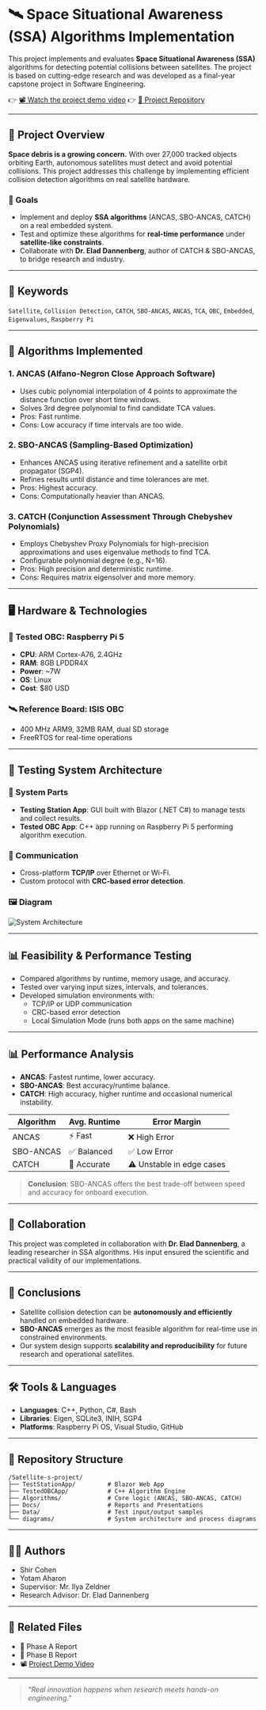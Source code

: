 
# 🛰️ Space Situational Awareness (SSA) Algorithms Implementation

This project implements and evaluates **Space Situational Awareness (SSA)** algorithms for detecting potential collisions between satellites. The project is based on cutting-edge research and was developed as a final-year capstone project in Software Engineering.

👉 [📽️ Watch the project demo video]([https://github.com/cohensh96/Satellite-s-project/assets/ProjectUserGuideVideo.mp4](https://github.com/cohensh96/Satellite-s-project/blob/main/ProjectUserGuideVideo.MP4))  
👉 [📂 Project Repository](https://github.com/cohensh96/Satellite-s-project/tree/main)

---

## 📘 Project Overview

**Space debris is a growing concern.** With over 27,000 tracked objects orbiting Earth, autonomous satellites must detect and avoid potential collisions. This project addresses this challenge by implementing efficient collision detection algorithms on real satellite hardware.

### 🎯 Goals
- Implement and deploy **SSA algorithms** (ANCAS, SBO-ANCAS, CATCH) on a real embedded system.
- Test and optimize these algorithms for **real-time performance** under **satellite-like constraints**.
- Collaborate with **Dr. Elad Dannenberg**, author of CATCH & SBO-ANCAS, to bridge research and industry.

---

## 📌 Keywords

`Satellite`, `Collision Detection`, `CATCH`, `SBO-ANCAS`, `ANCAS`, `TCA`, `OBC`, `Embedded`, `Eigenvalues`, `Raspberry Pi`

---

## 🚀 Algorithms Implemented

### 1. ANCAS (Alfano-Negron Close Approach Software)
- Uses cubic polynomial interpolation of 4 points to approximate the distance function over short time windows.
- Solves 3rd degree polynomial to find candidate TCA values.
- Pros: Fast runtime.
- Cons: Low accuracy if time intervals are too wide.

### 2. SBO-ANCAS (Sampling-Based Optimization)
- Enhances ANCAS using iterative refinement and a satellite orbit propagator (SGP4).
- Refines results until distance and time tolerances are met.
- Pros: Highest accuracy.
- Cons: Computationally heavier than ANCAS.

### 3. CATCH (Conjunction Assessment Through Chebyshev Polynomials)
- Employs Chebyshev Proxy Polynomials for high-precision approximations and uses eigenvalue methods to find TCA.
- Configurable polynomial degree (e.g., N=16).
- Pros: High precision and deterministic runtime.
- Cons: Requires matrix eigensolver and more memory.

---

## 🖥️ Hardware & Technologies

### 🔧 **Tested OBC**: Raspberry Pi 5
- **CPU**: ARM Cortex-A76, 2.4GHz
- **RAM**: 8GB LPDDR4X
- **Power**: ~7W
- **OS**: Linux
- **Cost**: $80 USD

### 🛰️ **Reference Board**: ISIS OBC
- 400 MHz ARM9, 32MB RAM, dual SD storage
- FreeRTOS for real-time operations

---

## 🧪 Testing System Architecture

### 🧩 System Parts
- **Testing Station App**: GUI built with Blazor (.NET C#) to manage tests and collect results.
- **Tested OBC App**: C++ app running on Raspberry Pi 5 performing algorithm execution.

### 🔄 Communication
- Cross-platform **TCP/IP** over Ethernet or Wi-Fi.
- Custom protocol with **CRC-based error detection**.

### 🖼️ Diagram
![System Architecture](https://github.com/cohensh96/Satellite-s-project/blob/main/diagram/system-overview.png)

---

## 📊 Feasibility & Performance Testing

- Compared algorithms by runtime, memory usage, and accuracy.
- Tested over varying input sizes, intervals, and tolerances.
- Developed simulation environments with:
  - TCP/IP or UDP communication
  - CRC-based error detection
  - Local Simulation Mode (runs both apps on the same machine)

---

## 📊 Performance Analysis

- **ANCAS**: Fastest runtime, lower accuracy.
- **SBO-ANCAS**: Best accuracy/runtime balance.
- **CATCH**: High accuracy, higher runtime and occasional numerical instability.

| Algorithm   | Avg. Runtime | Error Margin     |
|-------------|--------------|------------------|
| ANCAS       | ⚡ Fast       | ❌ High Error     |
| SBO-ANCAS   | ✅ Balanced  | ✅ Low Error       |
| CATCH       | 🧠 Accurate  | ⚠️ Unstable in edge cases |

> **Conclusion**: SBO-ANCAS offers the best trade-off between speed and accuracy for onboard execution.

---

## 🤝 Collaboration

This project was completed in collaboration with **Dr. Elad Dannenberg**, a leading researcher in SSA algorithms. His input ensured the scientific and practical validity of our implementations.

---

## 📌 Conclusions

- Satellite collision detection can be **autonomously and efficiently** handled on embedded hardware.
- **SBO-ANCAS** emerges as the most feasible algorithm for real-time use in constrained environments.
- Our system design supports **scalability and reproducibility** for future research and operational satellites.

---

## 🛠️ Tools & Languages 

- **Languages**: C++, Python, C#, Bash
- **Libraries**: Eigen, SQLite3, INIH, SGP4
- **Platforms**: Raspberry Pi OS, Visual Studio, GitHub

---

## 📁 Repository Structure

```
/Satellite-s-project/
├── TestStationApp/         # Blazor Web App
├── TestedOBCApp/           # C++ Algorithm Engine
├── Algorithms/             # Core logic (ANCAS, SBO-ANCAS, CATCH)
├── Docs/                   # Reports and Presentations
├── Data/                   # Test input/output samples
└── diagrams/               # System architecture and process diagrams
```

---

## 🧑‍💻 Authors

- Shir Cohen
- Yotam Aharon
- Supervisor: Mr. Ilya Zeldner
- Research Advisor: Dr. Elad Dannenberg

---

## 📂 Related Files

- 📄 Phase A Report  
- 📄 Phase B Report  
- 📽️ [Project Demo Video]([https://github.com/cohensh96/Satellite-s-project/assets/ProjectUserGuideVideo.mp4](https://github.com/cohensh96/Satellite-s-project/blob/main/ProjectUserGuideVideo.MP4))

---

> _"Real innovation happens when research meets hands-on engineering."_  
